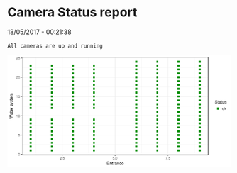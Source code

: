 Camera Status report
================
18/05/2017 - 00:21:38

    All cameras are up and running

![](camreport_files/figure-markdown_github/unnamed-chunk-2-1.png)
